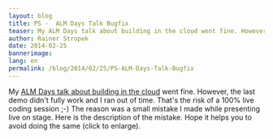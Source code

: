 ```yaml
---
layout: blog
title: PS -  ALM Days Talk Bugfix
teaser: My ALM Days talk about building in the cloud went fine. However, the last demo didn't fully work and I finally ran out of time. That's the risk of a 100% live coding session. The reason was a small mistake that I made while standing on stage. Here is the description of the mistake. Hope it helps you to avoid doing the same.
author: Rainer Stropek
date: 2014-02-25
bannerimage: 
lang: en
permalink: /blog/2014/02/25/PS-ALM-Days-Talk-Bugfix
---
```


<p>My <a href="http://www.software-architects.com/devblog/2014/02/21/Customizing-Build-Workflows-in-Visual-Studio-Online" target="_blank">ALM Days talk about building in the cloud</a> went fine. However, the last demo didn't fully work and I ran out of time. That's the risk of a 100% live coding session ;-) The reason was a small mistake I made while presenting live on stage. Here is the description of the mistake. Hope it helps you to avoid doing the same (click to enlarge).</p><function name="Composite.Media.ImageGallery.Slimbox2">
  <param name="MediaImage" value="MediaArchive:40f401e8-59bc-4639-9591-18ea4a2cc599" />
  <param name="ThumbnailMaxWidth" value="650" />
  <param name="ThumbnailMaxHeight" value="650" />
  <param name="ImageMaxWidth" value="1920" />
  <param name="ImageMaxHeight" value="1280" />
</function>